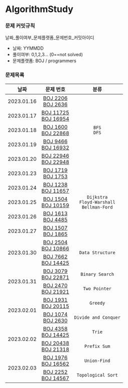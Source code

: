 # AlgorithmStudy
### 문제 커밋규칙
날짜_풀이여부_문제플랫폼_문제번호_커밋아이디
- 날짜: YYMMDD
- 풀이여부: 0,1,2,3... (0==not solved)
- 문제플랫폼: BOJ / programmers

### 문제목록
<table>
<thead>
  <th scope="col">날짜</th>
  <th scope="col">문제 번호</th>
  <th scope="col">분류</th>
</thead>
<tbody>
  <tr align="center">
    <td>2023.01.16</td>
    <td>
      <a href="https://www.acmicpc.net/problem/2206">BOJ 2206</a><br>
      <a href="https://www.acmicpc.net/problem/2636">BOJ 2636</a>
    </td>
    <td rowspan="5"><code>BFS</code><br><code>DFS</code></td>
  </tr>
  <tr align="center">
    <td>2023.01.17</td>
    <td>
      <a href="https://www.acmicpc.net/problem/11725">BOJ 11725</a><br>
      <a href="https://www.acmicpc.net/problem/16954">BOJ 16954</a>
    </td>
  </tr>
  <tr align="center">
    <td>2023.01.18</td>
    <td>
      <a href="https://www.acmicpc.net/problem/1600">BOJ 1600</a><br>
      <a href="https://www.acmicpc.net/problem/22868">BOJ 22868</a>
    </td>
  </tr>
  <tr align="center">
    <td>2023.01.19</td>
    <td>
      <a href="https://www.acmicpc.net/problem/9466">BOJ 9466</a><br>
      <a href="https://www.acmicpc.net/problem/16932">BOJ 16932</a>
    </td>
  </tr>
  <tr align="center">
    <td>2023.01.20</td>
    <td>
      <a href="https://www.acmicpc.net/problem/22946">BOJ 22946</a><br>
      <a href="https://www.acmicpc.net/problem/22948">BOJ 22948</a>
    </td>
  </tr>
  <tr align="center">
    <td>2023.01.23</td>
    <td>
      <a href="https://www.acmicpc.net/problem/1719">BOJ 1719</a><br>
      <a href="https://www.acmicpc.net/problem/1753">BOJ 1753</a>
    </td>
    <td rowspan="5"><code>Dijkstra</code><br><code>Floyd-Warshall</code><br><code>Bellman-Ford</code>
    </td>
  </tr>
  <tr align="center">
    <td>2023.01.24</td>
    <td>
      <a href="https://www.acmicpc.net/problem/1238">BOJ 1238</a><br>
      <a href="https://www.acmicpc.net/problem/11657">BOJ 11657</a>
    </td>
  </tr>
  <tr align="center">
    <td>2023.01.25</td>
    <td>
      <a href="https://www.acmicpc.net/problem/1504">BOJ 1504</a><br>
      <a href="https://www.acmicpc.net/problem/10159">BOJ 10159</a>
    </td>
  </tr>
  <tr align="center">
    <td>2023.01.26</td>
    <td>
      <a href="https://www.acmicpc.net/problem/1613">BOJ 1613</a><br>
      <a href="https://www.acmicpc.net/problem/4485">BOJ 4485</a>
    </td>
  </tr>
  <tr align="center">
    <td>2023.01.27</td>
    <td>
      <a href="https://www.acmicpc.net/problem/1507">BOJ 1507</a><br>
      <a href="https://www.acmicpc.net/problem/1865">BOJ 1865</a>
    </td>
  </tr>
  <tr align="center">
    <td rowspan="2">2023.01.30</td>
    <td>
      <a href="https://www.acmicpc.net/problem/2504">BOJ 2504</a><br>
      <a href="https://www.acmicpc.net/problem/10866">BOJ 10866</a>
    </td>
    <td rowspan="2"><code>Data Structure</code></td>
  </tr>
  <tr align="center">
    <td>
      <a href="https://www.acmicpc.net/problem/7662">BOJ 7662</a><br>
      <a href="https://www.acmicpc.net/problem/14425">BOJ 14425</a>
    </td>
  </tr>
  <tr align="center">
    <td rowspan="2">2023.01.31</td>
    <td>
      <a href="https://www.acmicpc.net/problem/3079">BOJ 3079</a><br>
      <a href="https://www.acmicpc.net/problem/22871">BOJ 22871</a>
    </td>
    <td><code>Binary Search</code></td>
  </tr>
  <tr align="center">
    <td>
      <a href="https://www.acmicpc.net/problem/2470">BOJ 2470</a><br>
      <a href="https://www.acmicpc.net/problem/21921">BOJ 21921</a>
    </td>
    <td><code>Two Pointer</code></td>
  </tr>
  <tr align="center">
    <td rowspan="2">2023.02.01</td>
    <td>
      <a href="https://www.acmicpc.net/problem/1931">BOJ 1931</a><br>
      <a href="https://www.acmicpc.net/problem/20115">BOJ 20115</a>
    </td>
    <td><code>Greedy</code></td>
  </tr>
  <tr align="center">
    <td>
      <a href="https://www.acmicpc.net/problem/1074">BOJ 1074</a><br>
      <a href="https://www.acmicpc.net/problem/2630">BOJ 2630</a>
    </td>
    <td><code>Divide and Conquer</code></td>
  </tr>
  <tr align="center">
    <td rowspan="2">2023.02.02</td>
    <td>
      <a href="https://www.acmicpc.net/problem/4358">BOJ 4358</a><br>
      <a href="https://www.acmicpc.net/problem/14425">BOJ 14425</a>
    </td>
    <td><code>Trie</code></td>
  </tr>
  <tr align="center">
    <td>
      <a href="https://www.acmicpc.net/problem/20438">BOJ 20438</a><br>
      <a href="https://www.acmicpc.net/problem/21318">BOJ 21318</a>
    </td>
    <td><code>Prefix Sum</code></td>
  </tr>
  <tr align="center">
    <td rowspan="2">2023.02.03</td>
    <td>
      <a href="https://www.acmicpc.net/problem/1976">BOJ 1976</a><br>
      <a href="https://www.acmicpc.net/problem/16562">BOJ 16562</a>
    </td>
    <td><code>Union-Find</code></td>
  </tr>
  <tr align="center">
    <td>
      <a href="https://www.acmicpc.net/problem/2252">BOJ 2252</a><br>
      <a href="https://www.acmicpc.net/problem/14567">BOJ 14567</a>
    </td>
    <td><code>Topological Sort</code></td>
  </tr>
</tbody>
</table>


